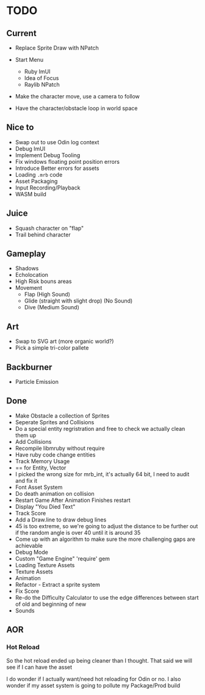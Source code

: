 # TODO

## Current

* Replace Sprite Draw with NPatch
* Start Menu
  * Ruby ImUI
  * Idea of Focus
  * Raylib NPatch

* Make the character move, use a camera to follow
* Have the character/obstacle loop in world space

## Nice to

* Swap out to use Odin log context
* Debug ImUI
* Implement Debug Tooling
* Fix windows floating point position errors
* Introduce Better errors for assets
* Loading `.mrb` code
* Asset Packaging
* Input Recording/Playback
* WASM build

## Juice

* Squash character on "flap"
* Trail behind character

## Gameplay

* Shadows
* Echolocation
* High Risk bouns areas
* Movement
  - Flap (High Sound)
  - Glide (straight with slight drop) (No Sound)
  - Dive (Medium Sound)

## Art

* Swap to SVG art (more organic world?)
* Pick a simple tri-color pallete

## Backburner

* Particle Emission

## Done

* Make Obstacle a collection of Sprites
* Seperate Sprites and Collisions
* Do a special entity regristration and free to check we actually clean them up
* Add Collisions
* Recompile libmruby without require
* Have ruby code change entities
* Track Memory Usage
* == for Entity, Vector
* I picked the wrong size for mrb_int, it's actually 64 bit, I need to audit and fix it
* Font Asset System
* Do death animation on collision
* Restart Game After Animation Finishes restart
* Display "You Died Text"
* Track Score
* Add a Draw.line to draw debug lines
* 45 is too extreme, so we're going to adjust the distance to be further out if the random angle is over 40 until it is around 35
* Come up with an algorithm to make sure the more challenging gaps are achievable
* Debug Mode
* Custom "Game Engine" 'require' gem
* Loading Texture Assets
* Texture Assets
* Animation
* Refactor - Extract a sprite system
* Fix Score
* Re-do the Difficulty Calculator to use the edge differences between start of old and beginning of new
* Sounds

## AOR

### Hot Reload

So the hot reload ended up being cleaner than I thought. That said we will see if I can have the asset

I do wonder if I actually want/need hot reloading for Odin or no. I also wonder if my asset system is going
to pollute my Package/Prod build
